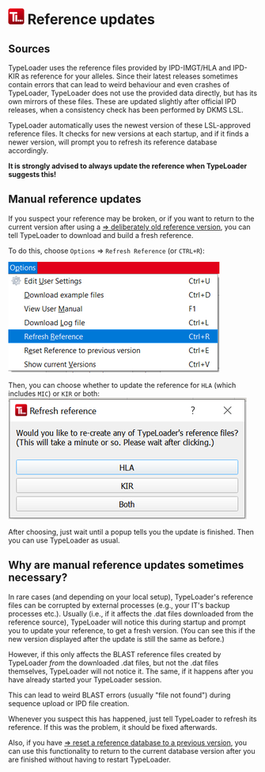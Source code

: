 # ![Icon](images/TypeLoader_32.png) Reference updates

## Sources
TypeLoader uses the reference files provided by IPD-IMGT/HLA and IPD-KIR as reference for your alleles. Since their latest releases sometimes contain errors that can lead to weird behaviour and even crashes of TypeLoader, TypeLoader does not use the provided data directly, but has its own mirrors of these files. These are updated slightly after official IPD releases, when a consistency check has been performed by DKMS LSL.

TypeLoader automatically uses the newest version of these LSL-approved reference files. It checks for new versions at each startup, and if it finds a newer version, will prompt you to refresh its reference database accordingly.

**It is strongly advised to always update the reference when TypeLoader suggests this!**

## Manual reference updates
If you suspect your reference may be broken, or if you want to return to the current version after using a [=> deliberately old reference version](database-reset.md), you can tell TypeLoader to download and build a fresh reference.

To do this, choose `Options` => `Refresh Reference` (or `CTRL+R`): 

![image](images/reference_update_option.png)

Then, you can choose whether to update the reference for `HLA` (which includes `MIC`) or `KIR` or both:
![image](images/reference_update_dialog.png)

After choosing, just wait until a popup tells you the update is finished. Then you can use TypeLoader as usual.

## Why are manual reference updates sometimes necessary?

In rare cases (and depending on your local setup), TypeLoader's reference files can be corrupted by external processes (e.g., your IT's backup processes etc.). Usually (i.e., if it affects the .dat files downloaded from the reference source), TypeLoader will notice this during startup and prompt you to update your reference, to get a fresh version. (You can see this if the new version displayed after the update is still the same as before.)

However, if this only affects the BLAST reference files created by TypeLoader *from* the downloaded .dat files, but not the .dat files themselves, TypeLoader will not notice it. The same, if it happens after you have already started your TypeLoader session.

This can lead to weird BLAST errors (usually "file not found") during sequence upload or IPD file creation. 

Whenever you suspect this has happened, just tell TypeLoader to refresh its reference. If this was the problem, it should be fixed afterwards. 

Also, if you have [=> reset a reference database to a previous version](database_reset.md), you can use this functionality to return to the current database version after you are finished without having to restart TypeLoader.
